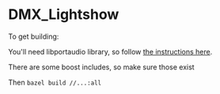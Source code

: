 # DMX_Lightshow

To get building:

You'll need libportaudio library, so follow [the instructions here](http://portaudio.com/docs/v19-doxydocs/compile_linux.html).

There are some boost includes, so make sure those exist

Then `bazel build //...:all`
